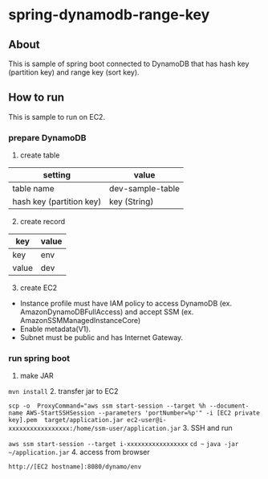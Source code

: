 # spring-dynamodb-range-key
## About
This is sample of spring boot connected to DynamoDB that has hash key (partition key) and range key (sort key).
## How to run 
This is sample to run on EC2.
### prepare DynamoDB
1. create table

| setting                  | value                   |
|--------------------------|-------------------------|
| table name               | dev-sample-table        |
| hash key (partition key) | key (String)            |

2. create record

| key             | value           |
|-----------------|-----------------|
| key             | env             | 
| value           | dev             |

3. create EC2
* Instance profile must have IAM policy to access DynamoDB (ex. AmazonDynamoDBFullAccess) and accept SSM (ex.
  AmazonSSMManagedInstanceCore)
* Enable metadata(V1).
* Subnet must be public and has Internet Gateway. 

### run spring boot
1. make JAR

`mvn install`
2. transfer jar to EC2

`scp -o  ProxyCommand="aws ssm start-session --target %h --document-name AWS-StartSSHSession --parameters 'portNumber=%p'" -i [EC2 private key].pem  target/application.jar ec2-user@i-xxxxxxxxxxxxxxxxx:/home/ssm-user/application.jar`
3. SSH and run

`aws ssm start-session --target i-xxxxxxxxxxxxxxxxx`
`cd ~`
`java -jar ~/application.jar`
4. access from browser

`http://[EC2 hostname]:8080/dynamo/env`